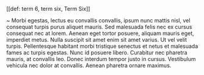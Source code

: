 [[def: term 6, term six, Term Six]]

~ Morbi egestas, lectus eu convallis convallis, ipsum nunc mattis nisl, vel consequat turpis purus aliquet mauris. Sed malesuada felis nec ex cursus consequat nec at lorem. Aenean eget tortor posuere, aliquam mauris eget, imperdiet metus. Nulla suscipit sit amet enim sit amet varius. Ut vel velit turpis. Pellentesque habitant morbi tristique senectus et netus et malesuada fames ac turpis egestas. Nunc id posuere libero. Curabitur nec pharetra mauris, at convallis leo. Donec interdum tempor justo in cursus. Vestibulum vehicula nec dolor at convallis. Aenean pharetra ornare maximus.
